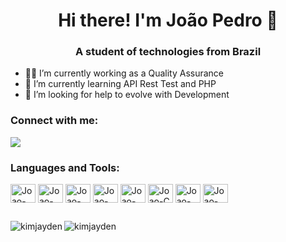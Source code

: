 <h1 align="center"> Hi there! I'm João Pedro 👋</h1>
<h3 align="center">A student of technologies from Brazil</h3>

- 👨‍💻 I’m currently working as a Quality Assurance
- 🌱 I’m currently learning API Rest Test and PHP
- 🤔 I’m looking for help to evolve with Development

<h3 align="left">Connect with me:</h3>
<p align="left">



<div>
  <a href="https://www.linkedin.com/in/jo%C3%A3o-pedro-scardelai-benevides/" target="_blank"><img src="https://img.shields.io/badge/-LinkedIn-%230077B5?style=for-the-badge&logo=linkedin&logoColor=white" target="_blank"></a>
</div>

<h3 align="left">Languages and Tools:</h3>
<p align=left>
    <img align="center" alt="Joao-HTML" height="30" width="40" src="https://cdn.jsdelivr.net/gh/devicons/devicon/icons/html5/html5-original.svg">
    <img align="center" alt="Joao-CSS" height="30" width="40" src="https://cdn.jsdelivr.net/gh/devicons/devicon/icons/css3/css3-original.svg">
    <img align="center" alt="Joao-Python" height="30" width="40" src="https://cdn.jsdelivr.net/gh/devicons/devicon/icons/python/python-original.svg">
    <img align="center" alt="Joao-Java" height="30" width="40" src="https://cdn.jsdelivr.net/gh/devicons/devicon/icons/java/java-original.svg">
    <img align="center" alt="Joao-`PHP" height="30" width="40" src="https://cdn.jsdelivr.net/gh/devicons/devicon/icons/php/php-original.svg">
    <img align="center" alt="Joao-C" height="30" width="40" src="https://cdn.jsdelivr.net/gh/devicons/devicon/icons/c/c-original.svg">
    <img align="center" alt="Joao-Postgresql" height="30" width="40" src="https://cdn.jsdelivr.net/gh/devicons/devicon/icons/postgresql/postgresql-original.svg">
    <img align="center" alt="Joao-GIT" height="30" width="40" src="https://cdn.jsdelivr.net/gh/devicons/devicon/icons/git/git-original.svg">
</p>

##

<p><img align="left" src="https://github-readme-stats.vercel.app/api/top-langs?username=JoaoScardelai&show_icons=true&theme=tokyonight" alt="kimjayden" /></p>

<p><img src="https://github-readme-stats.vercel.app/api?username=JoaoScardelai&show_icons=true&theme=tokyonight" alt="kimjayden" /></p>
